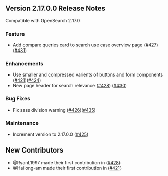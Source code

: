 ## Version 2.17.0.0 Release Notes

Compatible with OpenSearch 2.17.0

### Feature
* Add compare queries card to search use case overview page ([#427](https://github.com/opensearch-project/dashboards-search-relevance/pull/427)) ([#431](https://github.com/opensearch-project/dashboards-search-relevance/pull/431))

### Enhancements
* Use smaller and compressed varients of buttons and form components ([#421](https://github.com/opensearch-project/dashboards-search-relevance/pull/421))([#424](https://github.com/opensearch-project/dashboards-search-relevance/pull/424))
* New page header for search relevance ([#428](https://github.com/opensearch-project/dashboards-search-relevance/pull/428)) ([#430](https://github.com/opensearch-project/dashboards-search-relevance/pull/430))

### Bug Fixes
* Fix sass division warning ([#426](https://github.com/opensearch-project/dashboards-search-relevance/pull/426))([#435](https://github.com/opensearch-project/dashboards-search-relevance/pull/435))

### Maintenance
* Increment version to 2.17.0.0 ([#425](https://github.com/opensearch-project/dashboards-search-relevance/pull/425))

## New Contributors
* @RyanL1997 made their first contribution in ([#428](https://github.com/opensearch-project/dashboards-search-relevance/pull/428))
* @Hailong-am made their first contribution in ([#421](https://github.com/opensearch-project/dashboards-search-relevance/pull/421))
